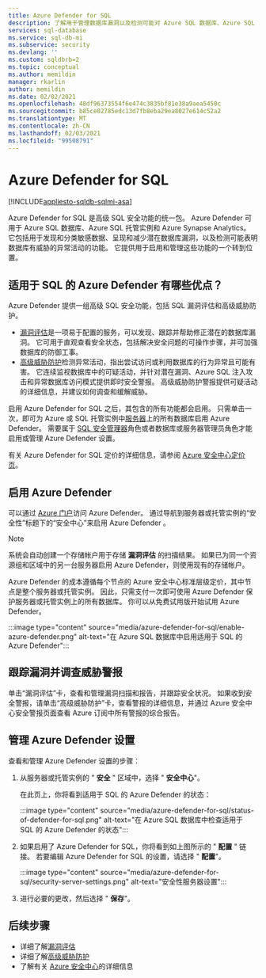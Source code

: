 ```yaml
---
title: Azure Defender for SQL
description: 了解用于管理数据库漏洞以及检测可能对 Azure SQL 数据库、Azure SQL 托管实例或 Azure Synapse 中数据库造成威胁的异常活动的功能。
services: sql-database
ms.service: sql-db-mi
ms.subservice: security
ms.devlang: ''
ms.custom: sqldbrb=2
ms.topic: conceptual
ms.author: memildin
manager: rkarlin
author: memildin
ms.date: 02/02/2021
ms.openlocfilehash: 48df96373554f6e474c3835bf81e38a9aea5450c
ms.sourcegitcommit: b85ce02785edc13d7fb8eba29ea8027e614c52a2
ms.translationtype: MT
ms.contentlocale: zh-CN
ms.lasthandoff: 02/03/2021
ms.locfileid: "99508791"
---
```

# <a name="azure-defender-for-sql"></a>Azure Defender for SQL
[!INCLUDE[appliesto-sqldb-sqlmi-asa](../includes/appliesto-sqldb-sqlmi-asa.md)]

Azure Defender for SQL 是高级 SQL 安全功能的统一包。 Azure Defender 可用于 Azure SQL 数据库、Azure SQL 托管实例和 Azure Synapse Analytics。 它包括用于发现和分类敏感数据、呈现和减少潜在数据库漏洞，以及检测可能表明数据库有威胁的异常活动的功能。 它提供用于启用和管理这些功能的一个转到位置。

## <a name="what-are-the-benefits-of-azure-defender-for-sql"></a>适用于 SQL 的 Azure Defender 有哪些优点？

Azure Defender 提供一组高级 SQL 安全功能，包括 SQL 漏洞评估和高级威胁防护。
- [漏洞评估](sql-vulnerability-assessment.md)是一项易于配置的服务，可以发现、跟踪并帮助修正潜在的数据库漏洞。 它可用于直观查看安全状态，包括解决安全问题的可操作步骤，并可加强数据库的防御工事。
- [高级威胁防护](threat-detection-overview.md)检测异常活动，指出尝试访问或利用数据库的行为异常且可能有害。 它连续监视数据库中的可疑活动，并针对潜在漏洞、Azure SQL 注入攻击和异常数据库访问模式提供即时安全警报。 高级威胁防护警报提供可疑活动的详细信息，并建议如何调查和缓解威胁。

启用 Azure Defender for SQL 之后，其包含的所有功能都会启用。 只需单击一次，即可为 Azure 或 SQL 托管实例中[服务器](logical-servers.md)上的所有数据库启用 Azure Defender。 需要属于 [SQL 安全管理器](../../role-based-access-control/built-in-roles.md#sql-security-manager)角色或者数据库或服务器管理员角色才能启用或管理 Azure Defender 设置。

有关 Azure Defender for SQL 定价的详细信息，请参阅 [Azure 安全中心定价页](https://azure.microsoft.com/pricing/details/security-center/)。

## <a name="enable-azure-defender"></a>启用 Azure Defender

可以通过 [Azure 门户](https://portal.azure.com)访问 Azure Defender。 通过导航到服务器或托管实例的“安全性”标题下的“安全中心”来启用 Azure Defender 。

> [!NOTE]
> 系统会自动创建一个存储帐户用于存储 **漏洞评估** 的扫描结果。 如果已为同一个资源组和区域中的另一台服务器启用 Azure Defender，则使用现有的存储帐户。
>
> Azure Defender 的成本遵循每个节点的 Azure 安全中心标准层级定价，其中节点是整个服务器或托管实例。 因此，只需支付一次即可使用 Azure Defender 保护服务器或托管实例上的所有数据库。 你可以从免费试用版开始试用 Azure Defender。

:::image type="content" source="media/azure-defender-for-sql/enable-azure-defender.png" alt-text="在 Azure SQL 数据库中启用适用于 SQL 的 Azure Defender":::

## <a name="track-vulnerabilities-and-investigate-threat-alerts"></a>跟踪漏洞并调查威胁警报

单击“漏洞评估”卡，查看和管理漏洞扫描和报告，并跟踪安全状况。 如果收到安全警报，请单击“高级威胁防护”卡，查看警报的详细信息，并通过 Azure 安全中心安全警报页面查看 Azure 订阅中所有警报的综合报告。

## <a name="manage-azure-defender-settings"></a>管理 Azure Defender 设置

查看和管理 Azure Defender 设置的步骤：

1. 从服务器或托管实例的 " **安全** " 区域中，选择 " **安全中心**"。

    在此页上，你将看到适用于 SQL 的 Azure Defender 的状态：

    :::image type="content" source="media/azure-defender-for-sql/status-of-defender-for-sql.png" alt-text="在 Azure SQL 数据库中检查适用于 SQL 的 Azure Defender 的状态":::

1. 如果启用了 Azure Defender for SQL，你将看到如上图所示的 " **配置** " 链接。 若要编辑 Azure Defender for SQL 的设置，请选择 " **配置**"。

    :::image type="content" source="media/azure-defender-for-sql/security-server-settings.png" alt-text="安全性服务器设置":::

1. 进行必要的更改，然后选择 " **保存**"。


## <a name="next-steps"></a>后续步骤

- 详细了解[漏洞评估](sql-vulnerability-assessment.md)
- 详细了解[高级威胁防护](threat-detection-configure.md)
- 了解有关 [Azure 安全中心](../../security-center/security-center-introduction.md)的详细信息
